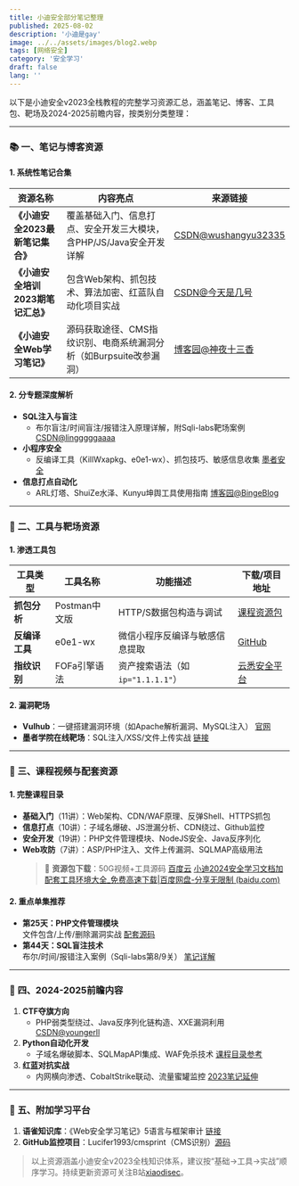 ```yaml
---
title: 小迪安全部分笔记整理
published: 2025-08-02
description: '小迪是gay'
image: ../../assets/images/blog2.webp
tags: [网络安全]
category: '安全学习'
draft: false 
lang: ''
---
```


以下是小迪安全v2023全栈教程的完整学习资源汇总，涵盖笔记、博客、工具包、靶场及2024-2025前瞻内容，按类别分类整理：

---

### 📚 **一、笔记与博客资源**  
#### 1. **系统性笔记合集**  
| 资源名称                           | 内容亮点                                                     | 来源链接                                                     |
| ---------------------------------- | ------------------------------------------------------------ | ------------------------------------------------------------ |
| **《小迪安全2023最新笔记集合》**   | 覆盖基础入门、信息打点、安全开发三大模块，含PHP/JS/Java安全开发详解 | [CSDN@wushangyu32335](https://blog.csdn.net/wushangyu32335/article/details/136178879) |
| **《小迪安全培训2023期笔记汇总》** | 包含Web架构、抓包技术、算法加密、红蓝队自动化项目实战        | [CSDN@今天是几号](https://blog.csdn.net/weixin_53009585/article/details/129324706) |
| **《小迪安全Web学习笔记》**        | 源码获取途径、CMS指纹识别、电商系统漏洞分析（如Burpsuite改参漏洞） | [博客园@神夜十三香](https://www.cnblogs.com/shenye13xiang/p/17418405.html) |

#### 2. **分专题深度解析**  
- **SQL注入与盲注**  
  - 布尔盲注/时间盲注/报错注入原理详解，附Sqli-labs靶场案例 [CSDN@lingggggaaaa](https://blog.csdn.net/lingggggaaaa/article/details/149707317)  
- **小程序安全**  
  - 反编译工具（KillWxapkg、e0e1-wx）、抓包技巧、敏感信息收集 [墨者安全](http://www.mzph.cn/web/64594.shtml)  
- **信息打点自动化**  
  - ARL灯塔、ShuiZe水泽、Kunyu坤舆工具使用指南 [博客园@BingeBlog](https://www.cnblogs.com/bingeblog/p/networksecurity1.html)  

---

### 🔧 **二、工具与靶场资源**  
#### 1. **渗透工具包**  
| 工具类型       | 工具名称      | 功能描述                         | 下载/项目地址                                                |
| -------------- | ------------- | -------------------------------- | ------------------------------------------------------------ |
| **抓包分析**   | Postman中文版 | HTTP/S数据包构造与调试           | [课程资源包](https://shikey.com/2023/10/16/xiaodi-network-security-course-2023.html) |
| **反编译工具** | e0e1-wx       | 微信小程序反编译与敏感信息提取   | [GitHub](https://github.com/eeeeeeeeee-code/e0e1-wx)         |
| **指纹识别**   | FOFa引擎语法  | 资产搜索语法（如`ip="1.1.1.1"`） | [云悉安全平台](https://www.yunsee.cn)                        |

#### 2. **漏洞靶场**  
- **Vulhub**：一键搭建漏洞环境（如Apache解析漏洞、MySQL注入） [官网](https://vulhub.org)  
- **墨者学院在线靶场**：SQL注入/XSS/文件上传实战 [链接](https://www.mozhe.cn)  

---

### 🎥 **三、课程视频与配套资源**  
#### 1. **完整课程目录**  
- **基础入门**（11讲）：Web架构、CDN/WAF原理、反弹Shell、HTTPS抓包  
- **信息打点**（10讲）：子域名爆破、JS泄漏分析、CDN绕过、Github监控  
- **安全开发**（19讲）：PHP文件管理模块、NodeJS安全、Java反序列化  
- **Web攻防**（7讲）：ASP/PHP注入、文件上传漏洞、SQLMAP高级用法  
  > 🔗 **资源包下载**：50G视频+工具源码 [百度云](https://shikey.com/2023/10/16/xiaodi-network-security-course-2023.html) [小迪2024安全学习文档加配套工具环境大全_免费高速下载|百度网盘-分享无限制 (baidu.com)](https://pan.baidu.com/s/1rMZssWSl4WOp6AMln2WlQg?pwd=2nju#list/path=%2Fsharelink1004193565-643511540848887%2F小迪2024安全学习文档加配套工具环境大全&parentPath=%2Fsharelink1004193565-643511540848887)

#### 2. **重点单集推荐**  
- **第25天：PHP文件管理模块**  
  文件包含/上传/删除漏洞实战 [配套源码](https://docs.qq.com/doc/DQ3Z6RkNpaUtMcEFr)  
- **第44天：SQL盲注技术**  
  布尔/时间/报错注入案例（Sqli-labs第8/9关） [笔记详解](https://blog.csdn.net/lingggggaaaa/article/details/149707317)  

---

### 🔮 **四、2024-2025前瞻内容**  
1. **CTF夺旗方向**  
   - PHP弱类型绕过、Java反序列化链构造、XXE漏洞利用 [CSDN@youngerll](https://blog.csdn.net/youngerll/article/details/122311906)  
2. **Python自动化开发**  
   - 子域名爆破脚本、SQLMapAPI集成、WAF免杀技术 [课程目录参考](https://blog.csdn.net/u013630181/article/details/117746874)  
3. **红蓝对抗实战**  
   - 内网横向渗透、CobaltStrike联动、流量蜜罐监控 [2023笔记延伸](https://blog.csdn.net/youngerll/article/details/122311906)  

---

### 💎 **五、附加学习平台**  
1. **语雀知识库**：《Web安全学习笔记》5语言与框架审计 [链接](https://www.yuque.com/weiker/xiaodi)  
2. **GitHub监控项目**：Lucifer1993/cmsprint（CMS识别）[源码](https://github.com/Lucifer1993/cmsprint)  

> 以上资源涵盖小迪安全v2023全栈知识体系，建议按“基础→工具→实战”顺序学习。持续更新资源可关注B站[xiaodisec](https://space.bilibili.com/346375059?spm_id_from=333.337.0.0)。